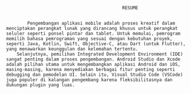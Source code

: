                                                 RESUME


            Pengembangan aplikasi mobile adalah proses kreatif dalam menciptakan perangkat lunak yang dirancang khusus untuk perangkat seluler seperti ponsel pintar dan tablet. Untuk memulai, pemrogram memilih bahasa pemrograman yang sesuai dengan kebutuhan proyek, seperti Java, Kotlin, Swift, Objective-C, atau Dart (untuk Flutter), yang menawarkan keunggulan dan kelemahan tertentu.
        Selanjutnya, pemilihan Integrated Development Environment (IDE) sangat penting dalam proses pengembangan. Android Studio dan Xcode adalah pilihan utama untuk mengembangkan aplikasi Android dan iOS, masing-masing, karena menyediakan berbagai fitur penting seperti debugging dan pemodelan UI. Selain itu, Visual Studio Code (VSCode) juga populer di kalangan pengembang karena fleksibilitasnya dan dukungan plugin yang luas.
